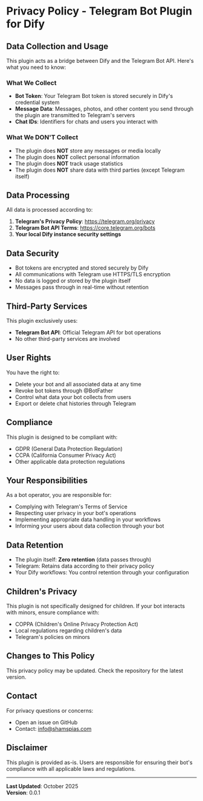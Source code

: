 # Privacy Policy - Telegram Bot Plugin for Dify

## Data Collection and Usage

This plugin acts as a bridge between Dify and the Telegram Bot API. Here's what you need to know:

### What We Collect
- **Bot Token**: Your Telegram Bot token is stored securely in Dify's credential system
- **Message Data**: Messages, photos, and other content you send through the plugin are transmitted to Telegram's servers
- **Chat IDs**: Identifiers for chats and users you interact with

### What We DON'T Collect
- The plugin does **NOT** store any messages or media locally
- The plugin does **NOT** collect personal information
- The plugin does **NOT** track usage statistics
- The plugin does **NOT** share data with third parties (except Telegram itself)

## Data Processing

All data is processed according to:
1. **Telegram's Privacy Policy**: https://telegram.org/privacy
2. **Telegram Bot API Terms**: https://core.telegram.org/bots
3. **Your local Dify instance security settings**

## Data Security

- Bot tokens are encrypted and stored securely by Dify
- All communications with Telegram use HTTPS/TLS encryption
- No data is logged or stored by the plugin itself
- Messages pass through in real-time without retention

## Third-Party Services

This plugin exclusively uses:
- **Telegram Bot API**: Official Telegram API for bot operations
- No other third-party services are involved

## User Rights

You have the right to:
- Delete your bot and all associated data at any time
- Revoke bot tokens through @BotFather
- Control what data your bot collects from users
- Export or delete chat histories through Telegram

## Compliance

This plugin is designed to be compliant with:
- GDPR (General Data Protection Regulation)
- CCPA (California Consumer Privacy Act)
- Other applicable data protection regulations

## Your Responsibilities

As a bot operator, you are responsible for:
- Complying with Telegram's Terms of Service
- Respecting user privacy in your bot's operations
- Implementing appropriate data handling in your workflows
- Informing your users about data collection through your bot

## Data Retention

- The plugin itself: **Zero retention** (data passes through)
- Telegram: Retains data according to their privacy policy
- Your Dify workflows: You control retention through your configuration

## Children's Privacy

This plugin is not specifically designed for children. If your bot interacts with minors, ensure compliance with:
- COPPA (Children's Online Privacy Protection Act)
- Local regulations regarding children's data
- Telegram's policies on minors

## Changes to This Policy

This privacy policy may be updated. Check the repository for the latest version.

## Contact

For privacy questions or concerns:
- Open an issue on GitHub
- Contact: info@shamspias.com

## Disclaimer

This plugin is provided as-is. Users are responsible for ensuring their bot's compliance with all applicable laws and regulations.

---

**Last Updated**: October 2025  
**Version**: 0.0.1